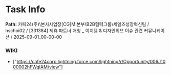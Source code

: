 # Task Info

**Path:** 카페24(주)\본사사업장\[CG]MI본부\B2B협력그룹\세일즈성장혁신팀 / hschoi02 / [331384] 제휴 파트너 매칭 _ 이지템 & 디자인위브 이슈 관련 커뮤니케이션 / 2025-09-01_00-00-00

### WIKI
- ["https://cafe24corp.lightning.force.com/lightning/r/Opportunity/006J1000002hFWqIAM/view"]


